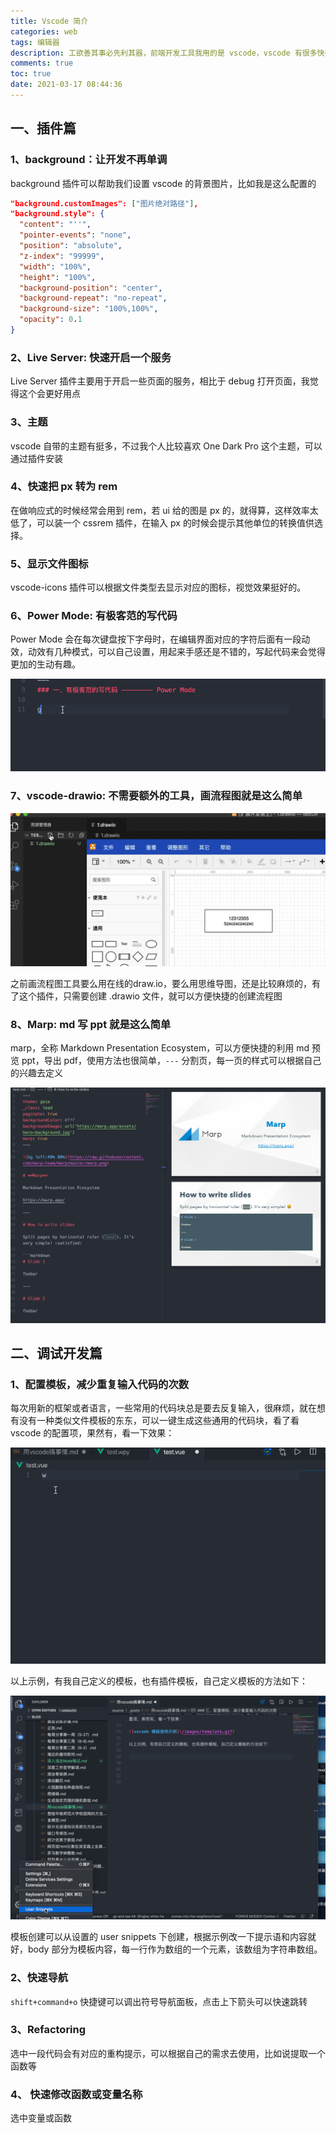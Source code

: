 ```yaml
---
title: Vscode 简介
categories: web
tags: 编辑器
description: 工欲善其事必先利其器，前端开发工具我用的是 vscode，vscode 有很多快捷的调试方法和一些插件，这里就总结一下这两方面的东西
comments: true
toc: true
date: 2021-03-17 08:44:36
---
```

## 一、插件篇

### 1、background：让开发不再单调

background 插件可以帮助我们设置 vscode 的背景图片，比如我是这么配置的

``` json
"background.customImages": ["图片绝对路径"],
"background.style": {
  "content": "''",
  "pointer-events": "none",
  "position": "absolute",
  "z-index": "99999",
  "width": "100%",
  "height": "100%",
  "background-position": "center",
  "background-repeat": "no-repeat",
  "background-size": "100%,100%",
  "opacity": 0.1
}
```

### 2、Live Server: 快速开启一个服务

Live Server 插件主要用于开启一些页面的服务，相比于 debug 打开页面，我觉得这个会更好用点

### 3、主题

vscode 自带的主题有挺多，不过我个人比较喜欢 One Dark Pro 这个主题，可以通过插件安装

### 4、快速把 px 转为 rem

在做响应式的时候经常会用到 rem，若 ui 给的图是 px 的，就得算，这样效率太低了，可以装一个 cssrem 插件，在输入 px 的时候会提示其他单位的转换值供选择。

### 5、显示文件图标

vscode-icons 插件可以根据文件类型去显示对应的图标，视觉效果挺好的。
### 6、Power Mode: 有极客范的写代码 

Power Mode 会在每次键盘按下字母时，在编辑界面对应的字符后面有一段动效，动效有几种模式，可以自己设置，用起来手感还是不错的，写起代码来会觉得更加的生动有趣。

![power mode 使用示例](/images/power-mode.gif)

### 7、vscode-drawio: 不需要额外的工具，画流程图就是这么简单

![vscode-drawio 使用示例](/images/draw-io.gif)

之前画流程图工具要么用在线的draw.io，要么用思维导图，还是比较麻烦的，有了这个插件，只需要创建 .drawio 文件，就可以方便快捷的创建流程图

### 8、Marp: md 写 ppt 就是这么简单 

marp，全称 Markdown Presentation Ecosystem，可以方便快捷的利用 md 预览 ppt，导出 pdf，使用方法也很简单，`---` 分割页，每一页的样式可以根据自己的兴趣去定义

![marp 使用示例](/images/marp.png)

## 二、调试开发篇

### 1、配置模板，减少重复输入代码的次数

每次用新的框架或者语言，一些常用的代码块总是要去反复输入，很麻烦，就在想有没有一种类似文件模板的东东，可以一键生成这些通用的代码块，看了看 vscode 的配置项，果然有，看一下效果：

![vscode 模板使用示例](/images/template.gif)

以上示例，有我自己定义的模板，也有插件模板，自己定义模板的方法如下：

![vscode 模板配置示例](/images/template-config.gif)

模板创建可以从设置的 user snippets 下创建，根据示例改一下提示语和内容就好，body 部分为模板内容，每一行作为数组的一个元素，该数组为字符串数组。

### 2、快速导航

`shift+command+o` 快捷键可以调出符号导航面板，点击上下箭头可以快速跳转

### 3、Refactoring

选中一段代码会有对应的重构提示，可以根据自己的需求去使用，比如说提取一个函数等

### 4、 快速修改函数或变量名称

选中变量或函数
